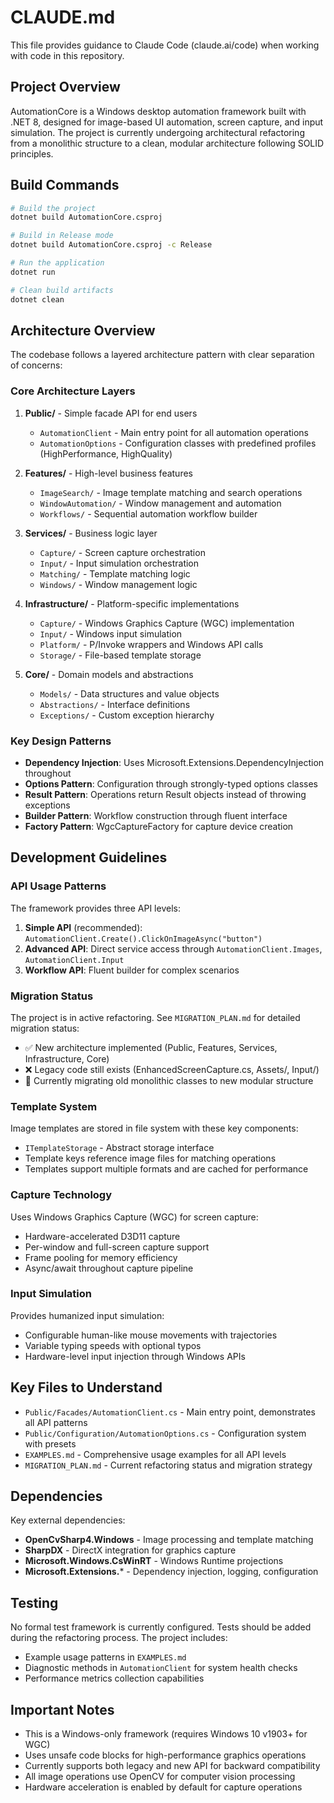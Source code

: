 # CLAUDE.md

This file provides guidance to Claude Code (claude.ai/code) when working with code in this repository.

## Project Overview

AutomationCore is a Windows desktop automation framework built with .NET 8, designed for image-based UI automation, screen capture, and input simulation. The project is currently undergoing architectural refactoring from a monolithic structure to a clean, modular architecture following SOLID principles.

## Build Commands

```bash
# Build the project
dotnet build AutomationCore.csproj

# Build in Release mode
dotnet build AutomationCore.csproj -c Release

# Run the application
dotnet run

# Clean build artifacts
dotnet clean
```

## Architecture Overview

The codebase follows a layered architecture pattern with clear separation of concerns:

### Core Architecture Layers

1. **Public/** - Simple facade API for end users
   - `AutomationClient` - Main entry point for all automation operations
   - `AutomationOptions` - Configuration classes with predefined profiles (HighPerformance, HighQuality)

2. **Features/** - High-level business features
   - `ImageSearch/` - Image template matching and search operations
   - `WindowAutomation/` - Window management and automation
   - `Workflows/` - Sequential automation workflow builder

3. **Services/** - Business logic layer
   - `Capture/` - Screen capture orchestration
   - `Input/` - Input simulation orchestration
   - `Matching/` - Template matching logic
   - `Windows/` - Window management logic

4. **Infrastructure/** - Platform-specific implementations
   - `Capture/` - Windows Graphics Capture (WGC) implementation
   - `Input/` - Windows input simulation
   - `Platform/` - P/Invoke wrappers and Windows API calls
   - `Storage/` - File-based template storage

5. **Core/** - Domain models and abstractions
   - `Models/` - Data structures and value objects
   - `Abstractions/` - Interface definitions
   - `Exceptions/` - Custom exception hierarchy

### Key Design Patterns

- **Dependency Injection**: Uses Microsoft.Extensions.DependencyInjection throughout
- **Options Pattern**: Configuration through strongly-typed options classes
- **Result Pattern**: Operations return Result<T> objects instead of throwing exceptions
- **Builder Pattern**: Workflow construction through fluent interface
- **Factory Pattern**: WgcCaptureFactory for capture device creation

## Development Guidelines

### API Usage Patterns

The framework provides three API levels:

1. **Simple API** (recommended): `AutomationClient.Create().ClickOnImageAsync("button")`
2. **Advanced API**: Direct service access through `AutomationClient.Images`, `AutomationClient.Input`
3. **Workflow API**: Fluent builder for complex scenarios

### Migration Status

The project is in active refactoring. See `MIGRATION_PLAN.md` for detailed migration status:

- ✅ New architecture implemented (Public, Features, Services, Infrastructure, Core)
- ❌ Legacy code still exists (EnhancedScreenCapture.cs, Assets/, Input/)
- 🔄 Currently migrating old monolithic classes to new modular structure

### Template System

Image templates are stored in file system with these key components:
- `ITemplateStorage` - Abstract storage interface
- Template keys reference image files for matching operations
- Templates support multiple formats and are cached for performance

### Capture Technology

Uses Windows Graphics Capture (WGC) for screen capture:
- Hardware-accelerated D3D11 capture
- Per-window and full-screen capture support
- Frame pooling for memory efficiency
- Async/await throughout capture pipeline

### Input Simulation

Provides humanized input simulation:
- Configurable human-like mouse movements with trajectories
- Variable typing speeds with optional typos
- Hardware-level input injection through Windows APIs

## Key Files to Understand

- `Public/Facades/AutomationClient.cs` - Main entry point, demonstrates all API patterns
- `Public/Configuration/AutomationOptions.cs` - Configuration system with presets
- `EXAMPLES.md` - Comprehensive usage examples for all API levels
- `MIGRATION_PLAN.md` - Current refactoring status and migration strategy

## Dependencies

Key external dependencies:
- **OpenCvSharp4.Windows** - Image processing and template matching
- **SharpDX** - DirectX integration for graphics capture
- **Microsoft.Windows.CsWinRT** - Windows Runtime projections
- **Microsoft.Extensions.*** - Dependency injection, logging, configuration

## Testing

No formal test framework is currently configured. Tests should be added during the refactoring process. The project includes:
- Example usage patterns in `EXAMPLES.md`
- Diagnostic methods in `AutomationClient` for system health checks
- Performance metrics collection capabilities

## Important Notes

- This is a Windows-only framework (requires Windows 10 v1903+ for WGC)
- Uses unsafe code blocks for high-performance graphics operations
- Currently supports both legacy and new API for backward compatibility
- All image operations use OpenCV for computer vision processing
- Hardware acceleration is enabled by default for capture operations